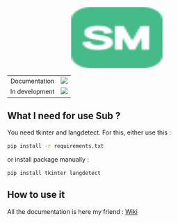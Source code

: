 <div align="center">
    <a href="https://github.com/benjamin-brl/sub" target="_blank">
        <img src="/doc/assets/logo.svg" alt="Sub Logo" width="210" height="140"></img>
    </a>
</div>
<table>
    <tbody>
        <tr>
            <td align="center">Documentation</td>
            <td align="center">
                <a href="https://github.com/benjamin-brl/sub/wiki"><img src="https://img.shields.io/badge/v1-transparent?logo=read-the-docs&logoColor=white&label=docs&color=blue"/></a>
            </td>
        </tr>
        <tr>
            <td align="center">In development</td>
            <td align="center">
                <img src="https://img.shields.io/badge/off-grey?logoColor=black&label=on&labelColor=green">
            </td>
        </tr>
    </tbody>
</table>

## What I need for use Sub ?
You need tkinter and langdetect. For this, either use this :
```sh
pip install -r requirements.txt
```
or install package manually :
```sh
pip install tkinter langdetect
```

## How to use it
All the documentation is here my friend : [Wiki](https://github.com/benjamin-brl/sub/wiki)